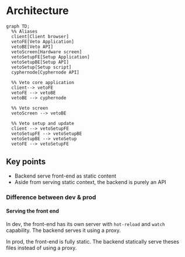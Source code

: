 Architecture
===

```mermaid
graph TD;
  %% Aliases
  client[Client browser]
  vetoFE[Veto Application]
  vetoBE[Veto API]
  vetoScreen[Hardware screen]
  vetoSetupFE[Setup Application]
  vetoSetupBE[Setup API]
  vetoSetup[Setup script]
  cyphernode[Cyphernode API]
  
  %% Veto core application 
  client--> vetoFE
  vetoFE --> vetoBE
  vetoBE --> cyphernode

  %% Veto screen
  vetoScreen --> vetoBE

  %% Veto setup and update
  client --> vetoSetupFE
  vetoSetupFE --> vetoSetupBE
  vetoSetupBE --> vetoSetup
  vetoFE --> vetoSetupFE
```

## Key points
* Backend serve front-end as static content
* Aside from serving static context, the backend is purely an API

### Difference between dev & prod
#### Serving the front end
In dev, the front-end has its own server with `hot-reload` and `watch` capability. The backend serves it using a proxy.

In prod, the front-end is fully static. The backend statically serve theses files instead of using a proxy.

